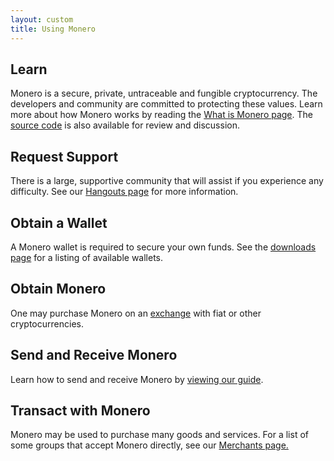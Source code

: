 ```yaml
---
layout: custom
title: Using Monero
---
```

<div class="text-center container description">
    <p></p>
</div>
<div class="using">
    <section class="container">
        <div class="row">      
            <!-- full block-->
            <div class="full col-lg-12 col-md-12 col-sm-12 col-xs-12">
                <div class="info-block text-adapt">
                    <div class="row center-xs">
                        <div class="col">
                            <h2>Learn</h2>
                        </div>
                    </div>
                    <div class="row start-xs">
                        <p>Monero is a secure, private, untraceable and fungible cryptocurrency. The developers and community are committed to protecting these values. Learn more about how Monero works by reading the <a href="/get-started/what-is-monero/">What is Monero page</a>. The <a href="https://github.com/monero-project">source code</a> is also available for review and discussion.</p>
                    </div>
                </div>
            </div>
            <!-- end full block -->
        </div>
    </section>
    <section class="container">
        <div class="row">
            <div class="left half no-pad-sm col-lg-6 col-md-6 col-sm-12 col-xs-12">
                <div class="info-block">
                    <div class="row center-xs">
                        <div class="col">
                            <h2>Request Support</h2>
                        </div>
                    </div>
                    <div class="row start-xs">
                        <p>There is a large, supportive community that will assist if you experience any difficulty. See our <a href="/community/hangouts/">Hangouts page</a> for more information.</p>
                    </div>
                </div>
            </div>
            <div class="right half col-lg-6 col-md-6 col-sm-12 col-xs-12">
                <div class="info-block">
                    <div class="row center-xs">
                        <div class="col">
                            <h2>Obtain a Wallet</h2>
                        </div>
                    </div>
                    <div class="row start-xs">
                        <p>A Monero wallet is required to secure your own funds. See the <a href="/downloads/">downloads page</a> for a listing of available wallets.</p>
                    </div>
                </div>
            </div>
        </div>
    </section>
    <section class="container">
        <div class="row">      
            <!-- full block-->
            <div class="full col-lg-12 col-md-12 col-sm-12 col-xs-12">
                <div class="info-block text-adapt">
                    <div class="row center-xs">
                        <div class="col">
                            <h2>Obtain Monero</h2>
                        </div>
                    </div>
                    <div class="row start-xs">
                        <p>One may purchase Monero on an <a href="/community/merchants/">exchange</a> with fiat or other cryptocurrencies. 
                    </div>
                </div>
            </div>
            <!-- end full block -->
        </div>
    </section>
        <section class="container">
        <div class="row">
            <div class="left half no-pad-sm col-lg-6 col-md-6 col-sm-12 col-xs-12">
                <div class="info-block">
                    <div class="row center-xs">
                        <div class="col">
                            <h2>Send and Receive Monero</h2>
                        </div>
                    </div>
                    <div class="row start-xs">
                        <p>Learn how to send and receive Monero by <a href="/get-started/accepting/">viewing our guide</a>.</p>
                    </div>
                </div>
            </div>
            <div class="right half col-lg-6 col-md-6 col-sm-12 col-xs-12">
                <div class="info-block">
                    <div class="row center-xs">
                        <div class="col">
                            <h2>Transact with Monero</h2>
                        </div>
                    </div>
                    <div class="row start-xs">
                        <p>Monero may be used to purchase many goods and services. For a list of some groups that accept Monero directly, see our <a href="/community/merchants/">Merchants page.</a></p>
                    </div>
                </div>
            </div>
        </div>
    </section>
</div>
